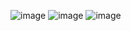 ![image](https://github.com/SarfarazQadir/Loops-Iterations-in-C-/assets/144503703/9559a1d9-f15a-4429-aa90-f02c26b475df)
![image](https://github.com/SarfarazQadir/Loops-Iterations-in-C-/assets/144503703/a6c088a2-9ce2-4cf0-89da-ae95fe784a70)
![image](https://github.com/SarfarazQadir/Loops-Iterations-in-C-/assets/144503703/3b678e08-decf-4f5d-80ad-3e2d923759d1)
